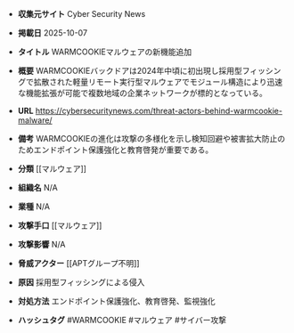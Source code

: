 - **収集元サイト**
Cyber Security News

- **掲載日**
2025-10-07

- **タイトル**
WARMCOOKIEマルウェアの新機能追加

- **概要**
WARMCOOKIEバックドアは2024年中頃に初出現し採用型フィッシングで拡散された軽量リモート実行型マルウェアでモジュール構造により迅速な機能拡張が可能で複数地域の企業ネットワークが標的となっている。

- **URL**
https://cybersecuritynews.com/threat-actors-behind-warmcookie-malware/

- **備考**
WARMCOOKIEの進化は攻撃の多様化を示し検知回避や被害拡大防止のためエンドポイント保護強化と教育啓発が重要である。

- **分類**
[[マルウェア]]

- **組織名**
N/A

- **業種**
N/A

- **攻撃手口**
[[マルウェア]]

- **攻撃影響**
N/A

- **脅威アクター**
[[APTグループ不明]]

- **原因**
採用型フィッシングによる侵入

- **対処方法**
エンドポイント保護強化、教育啓発、監視強化

- **ハッシュタグ**
#WARMCOOKIE #マルウェア #サイバー攻撃
